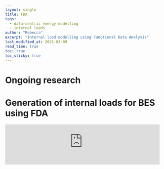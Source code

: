 ```yaml
---
layout: single
title: FDA
tags:
  - data-centric energy modelling
  - internal loads
author: "Rebecca"
excerpt: "Internal load modelling using Functional Data Analysis"
last_modified_at: 2021-03-09
read_time: true
toc: true
toc_sticky: true
---
```


# Ongoing research

 
 # Generation of internal loads for BES using FDA
 

 
 <iframe src="http://rmw61.pythonanywhere.com/" style="width: 500px; height: 130px; border: 0px" title="FDA design tool"> 
